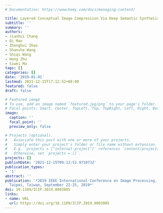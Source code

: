 ```yaml
---
# Documentation: https://wowchemy.com/docs/managing-content/

title: Layered Conceptual Image Compression Via Deep Semantic Synthesis
subtitle: ''
summary: ''
authors:
- Jianhui Chang
- Qi Mao
- Zhenghui Zhao
- Shanshe Wang
- Shiqi Wang
- Hong Zhu
- Siwei Ma
tags: []
categories: []
date: '2019-01-01'
lastmod: 2021-12-15T17:12:52+08:00
featured: false
draft: false

# Featured image
# To use, add an image named `featured.jpg/png` to your page's folder.
# Focal points: Smart, Center, TopLeft, Top, TopRight, Left, Right, BottomLeft, Bottom, BottomRight.
image:
  caption: ''
  focal_point: ''
  preview_only: false

# Projects (optional).
#   Associate this post with one or more of your projects.
#   Simply enter your project's folder or file name without extension.
#   E.g. `projects = ["internal-project"]` references `content/project/deep-learning/index.md`.
#   Otherwise, set `projects = []`.
projects: []
publishDate: '2021-12-15T09:12:51.971073Z'
publication_types:
- '1'
abstract: ''
publication: '*2019 IEEE International Conference on Image Processing, ICIP 2019,
  Taipei, Taiwan, September 22-25, 2019*'
doi: 10.1109/ICIP.2019.8803805
links:
- name: URL
  url: https://doi.org/10.1109/ICIP.2019.8803805
---
```

